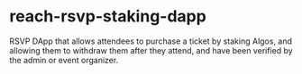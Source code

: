 # reach-rsvp-staking-dapp
RSVP DApp that allows attendees to purchase a ticket by staking Algos, and allowing them to withdraw them after they attend, and have been verified by the admin or event organizer.
